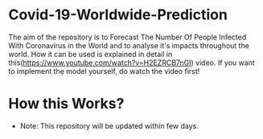 # Covid-19-Worldwide-Prediction

The aim of the repository is to Forecast The Number Of People Infected With Coronavirus in the World and to analyse it's impacts throughout the world. How it can be used is explained in detail in this(https://www.youtube.com/watch?v=H2EZRCB7nGI) video. If you want to implement the model yourself, do watch the video first!

# How this Works?

* Note: This repository will be updated within few days.
